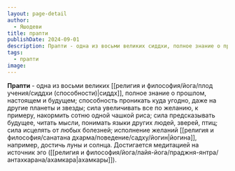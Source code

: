 ```yaml
---
layout: page-detail
author:
  - Яшодеви
title: прапти
publishDate: 2024-09-01
description: Прапти - одна из восьми великих сиддхи, полное знание о прошлом, настоящем и будущем; способность проникать куда угодно, даже на другие планеты и звезды; сила увеличивать все по желанию, к примеру, накормить сотню одной чашкой риса; сила предсказывать будущее, читать мысли, понимать языки других людей, зверей, птиц; сила исцелять от любых болезней; исполнение желаний йогина, например, достичь луны и солнца. Достигается медитацией на источник эго (ахамкары).
tags:
  - прапти
image:
---
```

**Прапти** - одна из восьми великих [[религия и философия/йога/плод учения/сиддхи (способности)|сиддх]], полное знание о прошлом, настоящем и будущем; способность проникать куда угодно, даже на другие планеты и звезды; сила увеличивать все по желанию, к примеру, накормить сотню одной чашкой риса; сила предсказывать будущее, читать мысли, понимать языки других людей, зверей, птиц; сила исцелять от любых болезней; исполнение желаний [[религия и философия/санатана дхарма/поведение/садху/йогин|йогина]], например, достичь луны и солнца. Достигается медитацией на источник эго ([[религия и философия/йога/лайя-йога/праджня-янтра/антахкарана/ахамкара|ахамкары]]).

